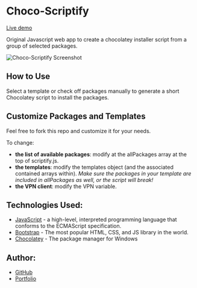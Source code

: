 # Choco-Scriptify

[Live demo](https://choco-scriptify.tylerjustyn.com)

Original Javascript web app to create a chocolatey installer script from a group of selected packages.

![Choco-Scriptify Screenshot](http://i65.tinypic.com/20pob3t.png)

## How to Use

Select a template or check off packages manually to generate a short Chocolatey script to install the packages.

## Customize Packages and Templates

Feel free to fork this repo and customize it for your needs.

To change:

- **the list of available packages**: modify at the allPackages array at the top of scriptify.js.
- **the templates**: modify the templates object (and the associated contained arrays within). _Make sure the packages in your template are included in allPackages as well, or the script will break!_
- **the VPN client**: modify the VPN variable.

## Technologies Used: 

- [JavaScript](https://developer.mozilla.org/en-US/docs/Web/JavaScript) - a high-level, interpreted programming language that conforms to the ECMAScript specification.
- [Bootstrap](https://getbootstrap.com) - The most popular HTML, CSS, and JS library in the world.
- [Chocolatey](https://chocolatey.org) - The package manager for Windows

## Author:

- [GitHub](https://github.com/gotylergo)
- [Portfolio](https://dev.tylerjustyn.com)